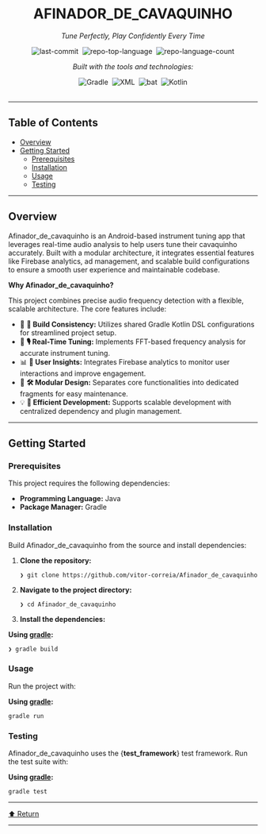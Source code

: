 <div class="prose prose-sm md:prose-base lg:prose-lg max-w-none prose-headings:font-bold prose-a:text-blue-600" style="user-select: none;"><div id="top" class="">

<div align="center" class="text-center">
<h1>AFINADOR_DE_CAVAQUINHO</h1>
<p><em>Tune Perfectly, Play Confidently Every Time</em></p>

<img alt="last-commit" src="https://img.shields.io/github/last-commit/vitor-correia/Afinador_de_cavaquinho?style=flat&amp;logo=git&amp;logoColor=white&amp;color=0080ff" class="inline-block mx-1" style="margin: 0px 2px;">
<img alt="repo-top-language" src="https://img.shields.io/github/languages/top/vitor-correia/Afinador_de_cavaquinho?style=flat&amp;color=0080ff" class="inline-block mx-1" style="margin: 0px 2px;">
<img alt="repo-language-count" src="https://img.shields.io/github/languages/count/vitor-correia/Afinador_de_cavaquinho?style=flat&amp;color=0080ff" class="inline-block mx-1" style="margin: 0px 2px;">
<p><em>Built with the tools and technologies:</em></p>
<img alt="Gradle" src="https://img.shields.io/badge/Gradle-02303A.svg?style=flat&amp;logo=Gradle&amp;logoColor=white" class="inline-block mx-1" style="margin: 0px 2px;">
<img alt="XML" src="https://img.shields.io/badge/XML-005FAD.svg?style=flat&amp;logo=XML&amp;logoColor=white" class="inline-block mx-1" style="margin: 0px 2px;">
<img alt="bat" src="https://img.shields.io/badge/bat-31369E.svg?style=flat&amp;logo=bat&amp;logoColor=white" class="inline-block mx-1" style="margin: 0px 2px;">
<img alt="Kotlin" src="https://img.shields.io/badge/Kotlin-7F52FF.svg?style=flat&amp;logo=Kotlin&amp;logoColor=white" class="inline-block mx-1" style="margin: 0px 2px;">
</div>
<br>
<hr>
<h2>Table of Contents</h2>
<ul class="list-disc pl-4 my-0">
<li class="my-0"><a href="#overview">Overview</a></li>
<li class="my-0"><a href="#getting-started">Getting Started</a>
<ul class="list-disc pl-4 my-0">
<li class="my-0"><a href="#prerequisites">Prerequisites</a></li>
<li class="my-0"><a href="#installation">Installation</a></li>
<li class="my-0"><a href="#usage">Usage</a></li>
<li class="my-0"><a href="#testing">Testing</a></li>
</ul>
</li>
</ul>
<hr>
<h2>Overview</h2>
<p>Afinador_de_cavaquinho is an Android-based instrument tuning app that leverages real-time audio analysis to help users tune their cavaquinho accurately. Built with a modular architecture, it integrates essential features like Firebase analytics, ad management, and scalable build configurations to ensure a smooth user experience and maintainable codebase.</p>
<p><strong>Why Afinador_de_cavaquinho?</strong></p>
<p>This project combines precise audio frequency detection with a flexible, scalable architecture. The core features include:</p>
<ul class="list-disc pl-4 my-0">
<li class="my-0">🎯 <strong>🔧 Build Consistency:</strong> Utilizes shared Gradle Kotlin DSL configurations for streamlined project setup.</li>
<li class="my-0">🎵 <strong>🎙️ Real-Time Tuning:</strong> Implements FFT-based frequency analysis for accurate instrument tuning.</li>
<li class="my-0">📊 <strong>📱 User Insights:</strong> Integrates Firebase analytics to monitor user interactions and improve engagement.</li>
<li class="my-0">💾 <strong>🛠️ Modular Design:</strong> Separates core functionalities into dedicated fragments for easy maintenance.</li>
<li class="my-0">💡 <strong>🚀 Efficient Development:</strong> Supports scalable development with centralized dependency and plugin management.</li>
</ul>
<hr>
<h2>Getting Started</h2>
<h3>Prerequisites</h3>
<p>This project requires the following dependencies:</p>
<ul class="list-disc pl-4 my-0">
<li class="my-0"><strong>Programming Language:</strong> Java</li>
<li class="my-0"><strong>Package Manager:</strong> Gradle</li>
</ul>
<h3>Installation</h3>
<p>Build Afinador_de_cavaquinho from the source and install dependencies:</p>
<ol>
<li class="my-0">
<p><strong>Clone the repository:</strong></p>
<pre><code class="language-sh">❯ git clone https://github.com/vitor-correia/Afinador_de_cavaquinho
</code></pre>
</li>
<li class="my-0">
<p><strong>Navigate to the project directory:</strong></p>
<pre><code class="language-sh">❯ cd Afinador_de_cavaquinho
</code></pre>
</li>
<li class="my-0">
<p><strong>Install the dependencies:</strong></p>
</li>
</ol>
<p><strong>Using <a href="https://gradle.org/">gradle</a>:</strong></p>
<pre><code class="language-sh">❯ gradle build
</code></pre>
<h3>Usage</h3>
<p>Run the project with:</p>
<p><strong>Using <a href="https://gradle.org/">gradle</a>:</strong></p>
<pre><code class="language-sh">gradle run
</code></pre>
<h3>Testing</h3>
<p>Afinador_de_cavaquinho uses the {<strong>test_framework</strong>} test framework. Run the test suite with:</p>
<p><strong>Using <a href="https://gradle.org/">gradle</a>:</strong></p>
<pre><code class="language-sh">gradle test
</code></pre>
<hr>
<div align="left" class=""><a href="#top">⬆ Return</a></div>
<hr></div></div>
